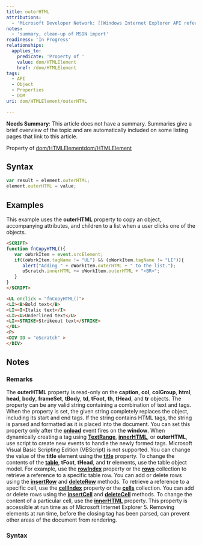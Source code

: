 ```yaml
---
title: outerHTML
attributions:
  - 'Microsoft Developer Network: [[Windows Internet Explorer API reference](http://msdn.microsoft.com/en-us/library/ie/hh828809%28v=vs.85%29.aspx) Article]'
notes:
  - 'summary, clean-up of MSDN import'
readiness: 'In Progress'
relationships:
  applies_to:
    predicate: 'Property of '
    value: dom/HTMLElement
    href: /dom/HTMLElement
tags:
  - API
  - Object
  - Properties
  - DOM
uri: dom/HTMLElement/outerHTML

---
```

**Needs Summary**: This article does not have a summary. Summaries give a brief overview of the topic and are automatically included on some listing pages that link to this article.

Property of [dom/HTMLElement](/dom/HTMLElement)[dom/HTMLElement](/dom/HTMLElement)

## Syntax

``` js
var result = element.outerHTML;
element.outerHTML = value;
```

## Examples

This example uses the **outerHTML** property to copy an object, accompanying attributes, and children to a list when a user clicks one of the objects.

``` html
<SCRIPT>
function fnCopyHTML(){
   var oWorkItem = event.srcElement;
   if((oWorkItem.tagName != "UL") && (oWorkItem.tagName != "LI")){
      alert("Adding " + oWorkItem.outerHTML + " to the list.");
      oScratch.innerHTML += oWorkItem.outerHTML + "<BR>";
   }
}
</SCRIPT>

<UL onclick = "fnCopyHTML()">
<LI><B>Bold text</B>
<LI><I>Italic text</I>
<LI><U>Underlined text</U>
<LI><STRIKE>Strikeout text</STRIKE>
</UL>
<P>
<DIV ID = "oScratch" >
</DIV>
```

## Notes

### Remarks

The **outerHTML** property is read-only on the **caption**, **col**, **colGroup**, **html**, **head**, **body**, **frameSet**, **tBody**, **td**, **tFoot**, **th**, **tHead**, and **tr** objects. The property can be any valid string containing a combination of text and tags. When the property is set, the given string completely replaces the object, including its start and end tags. If the string contains HTML tags, the string is parsed and formatted as it is placed into the document. You can set this property only after the [**onload**](/dom/Element/load) event fires on the **window**. When dynamically creating a tag using [**TextRange**](/dom/TextRange), [**innerHTML**](/dom/HTMLElement/innerHTML), or **outerHTML**, use script to create new events to handle the newly formed tags. Microsoft Visual Basic Scripting Edition (VBScript) is not supported. You can change the value of the **title** element using the [**title**](/html/elements/title) property. To change the contents of the [**table**](/html/elements/table), **tFoot**, **tHead**, and **tr** elements, use the table object model. For example, use the [**rowIndex**](/dom/HTMLElement/rowIndex) property or the [**rows**](/dom/HTMLElement/rows) collection to retrieve a reference to a specific table row. You can add or delete rows using the [**insertRow**](/dom/HTMLTableElement/insertRow) and [**deleteRow**](/dom/HTMLTableElement/deleteRow) methods. To retrieve a reference to a specific cell, use the [**cellIndex**](/dom/HTMLElement/cellIndex) property or the [**cells**](/dom/HTMLTableElement/cellSpacing) collection. You can add or delete rows using the [**insertCell**](/dom/HTMLTableElement/insertCell) and [**deleteCell**](/dom/HTMLTableElement/deleteCell) methods. To change the content of a particular cell, use the [**innerHTML**](/dom/HTMLElement/innerHTML) property. This property is accessible at run time as of Microsoft Internet Explorer 5. Removing elements at run time, before the closing tag has been parsed, can prevent other areas of the document from rendering.

### Syntax
